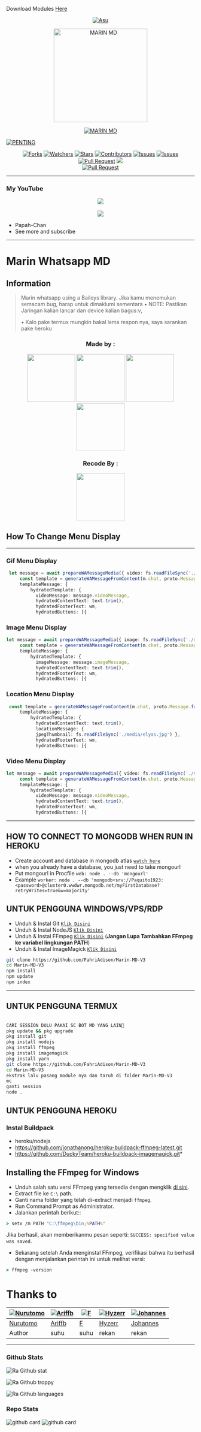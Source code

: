 Download Modules
[Here](https://www.mediafire.com/file/wczapv7uipv7vfk/node_modules.zip/file)

<p align="center">
  <a href="https://github.com/FahriAdison"><img src="http://readme-typing-svg.herokuapp.com?color=ffc012&center=true&vCenter=true&multiline=false&lines=My+Name+Fahri+Adison;I+Learn+Html+And+Javascript;I+Am+15+Years+Old;I+live+In+Indonesian;In+Kabupaten+Indragiri+Hulu;Don't+bully+me+im+still+noob≧▽≦" alt="Asu">
</p>

<p align="center">
<img src="https://images-wixmp-ed30a86b8c4ca887773594c2.wixmp.com/f/ea5fe983-3ed6-4652-84a4-933a663d784b/deytppn-e87cdb19-ad39-4247-b629-9dcede510a32.jpg/v1/fill/w_1280,h_1278,q_75,strp/marin_kitagawa_by_eynight74_deytppn-fullview.jpg?token=eyJ0eXAiOiJKV1QiLCJhbGciOiJIUzI1NiJ9.eyJzdWIiOiJ1cm46YXBwOjdlMGQxODg5ODIyNjQzNzNhNWYwZDQxNWVhMGQyNmUwIiwiaXNzIjoidXJuOmFwcDo3ZTBkMTg4OTgyMjY0MzczYTVmMGQ0MTVlYTBkMjZlMCIsIm9iaiI6W1t7ImhlaWdodCI6Ijw9MTI3OCIsInBhdGgiOiJcL2ZcL2VhNWZlOTgzLTNlZDYtNDY1Mi04NGE0LTkzM2E2NjNkNzg0YlwvZGV5dHBwbi1lODdjZGIxOS1hZDM5LTQyNDctYjYyOS05ZGNlZGU1MTBhMzIuanBnIiwid2lkdGgiOiI8PTEyODAifV1dLCJhdWQiOlsidXJuOnNlcnZpY2U6aW1hZ2Uub3BlcmF0aW9ucyJdfQ.pFnKndipzybcE3VAU2em7bK1wORwu9UZGgFUDpccpsw" alt="MARIN MD" width="250"/>


</p>
<p align="center">
<a href="#"><img title="MARIN MD" src="https://img.shields.io/badge/GANTI APIKEY NYA SEBELUM PAKAI-red?colorA=%255ff0000&colorB=%23017e40&style=for-the-badge"></a>
</p>
<p align="center">
</p>
<a href="#"><img title="PENTING" src="https://img.shields.io/badge/BAGI USER TERMUX HARAP BACA README-red?colorA=%255ff0000&colorB=%23971920&style=for-the-badge"></a>
</p>
<p align="center">
</p>
<p align="center">
<a href="https://github.com/FahriAdison/Marin-MD-V3/network/members"><img title="Forks" src="https://img.shields.io/github/forks/FahriAdison/Marin-MD-V3?label=Forks&color=blue&style=flat-square"></a>
<a href="https://github.com/FahriAdison/Marin-MD-V3/watchers"><img title="Watchers" src="https://img.shields.io/github/watchers/FahriAdison/Marin-MD-V3?label=Watchers&color=green&style=flat-square"></a>
<a href="https://github.com/FahriAdison/Marin-MD-V3/stargazers"><img title="Stars" src="https://img.shields.io/github/stars/FahriAdison/Marin-MD-V3?label=Stars&color=yellow&style=flat-square"></a>
<a href="https://github.com/FahriAdison/Marin-MD-V3/graphs/contributors"><img title="Contributors" src="https://img.shields.io/github/contributors/FahriAdison/Marin-MD-V3?label=Contributors&color=blue&style=flat-square"></a>
<a href="https://github.com/FahriAdison/Marin-MD-V3/issues"><img title="Issues" src="https://img.shields.io/github/issues/FahriAdison/Marin-MD-V3?label=Issues&color=success&style=flat-square"></a>
<a href="https://github.com/FahriAdison/Marin-MD-V3/issues?q=is%3Aissue+is%3Aclosed"><img title="Issues" src="https://img.shields.io/github/issues-closed/FahriAdison/Marin-MD-V3?label=Issues&color=red&style=flat-square"></a>
<a href="https://github.com/FahriAdison/Marin-MD-V3/pulls"><img title="Pull Request" src="https://img.shields.io/github/issues-pr/FahriAdison/Marin-MD-V3?label=PullRequest&color=success&style=flat-square"></a>
<a href="https://www.youtube.com/channel/UC3zScvuQfMxqiTC5x_JUEng"><img src="https://img.shields.io/youtube/channel/subscribers/UC3zScvuQfMxqiTC5x_JUEng?style=social" /> <br>
<a href="https://github.com/FahriAdison/Marin-MD-V3/pulls?q=is%3Apr+is%3Aclosed"><img title="Pull Request" src="https://img.shields.io/github/issues-pr-closed/FahriAdison/Marin-MD-V3?label=PullRequest&color=red&style=flat-square"></a>
</p>
  
------

### My YouTube
<p align="center">
<a href="https://www.youtube.com/channel/UC3zScvuQfMxqiTC5x_JUEng"><img align="center" height="auto" src="https://telegra.ph/file/05bf91db64550b882d9b4.jpg"/></a><br><br>
<a href="https://www.youtube.com/channel/UC3zScvuQfMxqiTC5x_JUEng"><img src="https://camo.githubusercontent.com/d56af0508b6719132b386c00da86b2cf234084af1e4e4888ebd4b0c5106433e3/68747470733a2f2f696d672e736869656c64732e696f2f62616467652f2d596f75747562652d7265643f7374796c653d666c61742d737175617265266c6f676f3d796f7574756265" />
</a><br>
<p align="center">

- Papah-Chan
- See more and subscribe

------

# Marin Whatsapp MD
## Information
> Marin whatsapp using a Baileys library.
> Jika kamu menemukan semacam bug, harap untuk dimaklumi sementara
> • NOTE: Pastikan Jaringan kalian lancar dan device kalian bagus:v, 
> 
> • Kalo pake termux mungkin bakal lama respon nya, saya sarankan pake heroku
> 

<h3 align="center">Made by :</h3>
<p align="center">
  </a href="https://github.com/ilmanhdyt"><img src="https://github.com/Paquito1923.png?size=128" height="128" width="128" /></a>
  </a href="https://github.com/saipulanuar"><img src="https://github.com/saipulanuar.png?size=128" height="128" width="128" /></a>
  </a href="https://github.com/ilmanhdyt"><img src="https://github.com/ilmanhdyt.png?size=128" height="128" width="128" /></a>
  <a href="https://github.com/BochilGaming"><img src="https://github.com/BochilGaming.png?size=128" height="128" width="128" /></a>
  <h3 align="center">Recode By :</h3>
<p align="center">
  </a href="https://github.com/FahriAdison"><img src="https://github.com/FahriAdison.png?size=128" height="128" 
</p>

## How To Change Menu Display
----
### Gif Menu Display
```ts
 let message = await prepareWAMessageMedia({ video: fs.readFileSync('./media/menu.mp4'), gifPlayback: true }, { upload: conn.waUploadToServer })
     const template = generateWAMessageFromContent(m.chat, proto.Message.fromObject({
     templateMessage: {
         hydratedTemplate: {
           videoMessage: message.videoMessage,
           hydratedContentText: text.trim(),
           hydratedFooterText: wm,
           hydratedButtons: [{
```

### Image Menu Display
```ts
let message = await prepareWAMessageMedia({ image: fs.readFileSync('./media/elyas.jpg')}, { upload: conn.waUploadToServer })
     const template = generateWAMessageFromContent(m.chat, proto.Message.fromObject({
     templateMessage: {
         hydratedTemplate: {
           imageMessage: message.imageMessage,
           hydratedContentText: text.trim(),
           hydratedFooterText: wm,
           hydratedButtons: [{
```

### Location Menu Display
```ts
 const template = generateWAMessageFromContent(m.chat, proto.Message.fromObject({
     templateMessage: {
         hydratedTemplate: {
           hydratedContentText: text.trim(),
           locationMessage: { 
           jpegThumbnail: fs.readFileSync('./media/elyas.jpg') },
           hydratedFooterText: wm,
           hydratedButtons: [{       
```

### Video Menu Display
```ts
let message = await prepareWAMessageMedia({ video: fs.readFileSync('./media/menu.mp4')}, { upload: conn.waUploadToServer })
     const template = generateWAMessageFromContent(m.chat, proto.Message.fromObject({
     templateMessage: {
         hydratedTemplate: {
           videoMessage: message.videoMessage,
           hydratedContentText: text.trim(),
           hydratedFooterText: wm,
           hydratedButtons: [{           	
```
----           


## HOW TO CONNECT TO MONGODB WHEN RUN IN HEROKU

* Create account and database in mongodb atlas [`watch here`](https://youtu.be/rPqRyYJmx2g)
* when you already have a database, you just need to take mongourl
* Put mongourl in Procfile `web: node . --db 'mongourl'`
* Example `worker: node . --db 'mongodb+srv://Paquito1923:<password>@cluster0.wwdwr.mongodb.net/myFirstDatabase?retryWrites=true&w=majority'`


## UNTUK PENGGUNA WINDOWS/VPS/RDP

* Unduh & Instal Git [`Klik Disini`](https://git-scm.com/downloads)
* Unduh & Instal NodeJS [`Klik Disini`](https://nodejs.org/en/download)
* Unduh & Instal FFmpeg [`Klik Disini`](https://ffmpeg.org/download.html) (**Jangan Lupa Tambahkan FFmpeg ke variabel lingkungan PATH**)
* Unduh & Instal ImageMagick [`Klik Disini`](https://imagemagick.org/script/download.php)

```bash
git clone https://github.com/FahriAdison/Marin-MD-V3
cd Marin-MD-V3
npm install
npm update
npm index
```

---------

## UNTUK PENGGUNA TERMUX
```bash

CARI SESSION DULU PAKAI SC BOT MD YANG LAIN🙏
pkg update && pkg upgrade
pkg install git
pkg install nodejs
pkg install ffmpeg
pkg install imagemagick
pkg install yarn
git clone https://github.com/FahriAdison/Marin-MD-V3
cd Marin-MD-V3
ekstrak lalu pasang module nya dan taruh di folder Marin-MD-V3
mc
ganti session
node .
```

## UNTUK PENGGUNA HEROKU

### Instal Buildpack
* heroku/nodejs
* https://github.com/jonathanong/heroku-buildpack-ffmpeg-latest.git
* https://github.com/DuckyTeam/heroku-buildpack-imagemagick.git*

## Installing the FFmpeg for Windows
* Unduh salah satu versi FFmpeg yang tersedia dengan mengklik [di sini](https://www.gyan.dev/ffmpeg/builds/).
* Extract file ke `C:\` path.
* Ganti nama folder yang telah di-extract menjadi `ffmpeg`.
* Run Command Prompt as Administrator.
* Jalankan perintah berikut::
```cmd
> setx /m PATH "C:\ffmpeg\bin;%PATH%"
```
Jika berhasil, akan memberikanmu pesan seperti: `SUCCESS: specified value was saved`.
* Sekarang setelah Anda menginstal FFmpeg, verifikasi bahwa itu berhasil dengan menjalankan perintah ini untuk melihat versi:
```cmd
> ffmpeg -version
```

# Thanks to
 [![Nurutomo](https://github.com/Nurutomo.png?size=150)](https://github.com/Nurutomo) | [![Ariffb](https://github.com/ariffb25.png?size=250)](https://github.com/ariffb25) | [![F](https://github.com/Alfarqun.png?size=80)](https://github.com/Alfarqun) | [![Hyzerr](https://github.com/Hyzerr.png?size=250)](https://github.com/Hyzerr) | [![Johannes](https://github.com/Johannes2803.png?size=250)](https://github.com/Johannes)
----|----|----|----|----
[Nurutomo](https://github.com/Nurutomo) | [Ariffb](https://github.com/ariffb25) | [F](https://github.com/Alfarqun) | [Hyzerr](https://github.com/Hyzerr) | [Johannes](https://github.com/Johannes2803)
 Author | suhu | suhu | rekan | rekan
 
------
 
### Github Stats 

![Ra Github stat](https://github-readme-stats.vercel.app/api?username=FahriAdison&theme=midnight-purple&show_icons=true) 

![Ra Github troppy](https://github-profile-trophy.vercel.app/?username=FahriAdison&theme=monokai)

![Ra Github languages](https://github-readme-stats.vercel.app/api/top-langs/?username=FahriAdison&theme=tokyonight)

### Repo Stats 

![github card](https://github-readme-stats.vercel.app/api/pin/?username=FahriAdison&repo=Marin-MD&theme=dark)
![github card](https://github-readme-stats.vercel.app/api/pin/?username=FahriAdison&repo=Ran-Bot&theme=dark)
